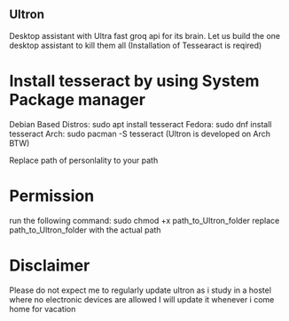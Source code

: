 ## Ultron
Desktop assistant with Ultra fast groq api for its brain.
Let us build the one desktop assistant to kill them all
(Installation of Tessearact is reqired)
# Install tesseract by using System Package manager
Debian Based Distros: sudo apt install tesseract
Fedora: sudo dnf install tesseract
Arch: sudo pacman -S tesseract
(Ultron is developed on Arch BTW)

Replace path of personlality to your path 

# Permission
run the following command:
sudo chmod +x path_to_Ultron_folder
replace path_to_Ultron_folder with the actual path

# Disclaimer
Please do not expect me to regularly update ultron as i study in a hostel where no electronic devices are allowed
I will update it whenever i come home for vacation
